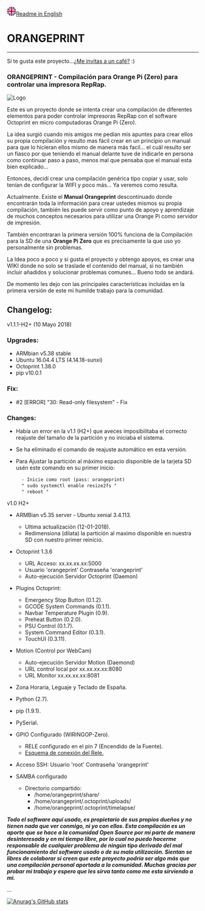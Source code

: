 ![flag_eng](https://raw.githubusercontent.com/carlymx/orangeprint/master/imgs/flag_eng.png)[Readme in English](https://github.com/carlymx/orangeprint)

# ORANGEPRINT 
---

Si te gusta este proyecto...[¿Me invitas a un café?](https://www.paypal.com/cgi-bin/webscr?cmd=_s-xclick&hosted_button_id=9TT7E7XWEDAH8&source=url) :)

### ORANGEPRINT - Compilación para Orange Pi (Zero) para controlar una impresora RepRap.

![Logo](./imgs/LogoOctoprint_low2.png)

Este es un proyecto donde se intenta crear una compilación de diferentes elementos para poder controlar impresoras RepRap con el software Octoprint en micro computadoras Orange Pi (Zero).

La idea surgió cuando mis amigos me pedían mis apuntes para crear ellos su propia compilación y resulto mas fácil crear en un principio un manual para que lo hicieran ellos mismo de manera más facil... el cuál resulto ser un fiasco por que teniendo el manual delante tuve de indicarle en persona como continuar paso a paso, menos mal que pensaba que el manual esta bien explicado...

Entonces, decidí crear una compilación genérica tipo copiar y usar, solo tenían de configurar la WIFI y poco más... Ya veremos como resulta.

Actualmente. Existe el **Manual Orangeprint** descontinuado donde encontrarán toda la información para crear ustedes mismos su propia compilación, también les puede servir como punto de apoyo y aprendizaje de muchos conceptos necesarios para utilizar una Orange Pi como servidor de impresión.

También encontraran la primera versión 100% funciona de la Compilación para la SD de una **Orange Pi Zero** que es precisamente la que uso yo personalmente sin problemas.

La Idea poco a poco y si gusta el proyecto y obtengo apoyos, es crear una WIKI donde no solo se traslade el contenido del manual, si no también incluir añadidos y solucionar problemas comunes... Bueno todo se andará.

De momento les dejo con las principales características incluidas en la primera versión de este mi humilde trabajo para la comunidad.

## Changelog:

v1.1.1-H2+ (10 Mayo 2018)

### Upgrades:
- ARMbian v5.38 stable
- Ubuntu 16.04.4 LTS (4.14.18-sunxi)
- Octoprint 1.38.0
- pip v10.0.1

### Fix:
- #2 [ERROR] "30: Read-only filesystem" - Fix

### Changes:

- Había un error en la v1.1 (H2+) que aveces imposibilitaba el correcto reajuste del tamaño de la partición y no iniciaba el sistema.
- Se ha eliminado el comando de reajuste automático en esta versión.
- Para Ajustar la partición al máximo espacio disponible de la tarjeta SD usén este comando en su primer inicio:

		- Inicie como root (pass: orangeprint)
		" sudo systemctl enable resize2fs "
		" reboot "




v1.0 H2+
* ARMBian v5.35 server - Ubuntu xenial 3.4.113.
	* Ultima actualización (12-01-2018).
	* Redimensiona (dilata) la partición al maximo disponible en nuestra SD con nuestro primer reinicio.

* Octoprint 1.3.6
	* URL Acceso: xx.xx.xx.xx:5000
	* Usuario 'orangeprint' Contraseña 'orangeprint' 
	* Auto-ejecución Servidor Octoprint (Daemon)
* Plugins Octoprint:
	* Emergency Stop Button (0.1.2).
	* GCODE System Commands (0.1.1).
	* Navbar Temperature Plugin (0.9).
	* Preheat Button (0.2.0).
	* PSU Control (0.1.7).
	* System Command Editor (0.3.1).
	* TouchUI (0.3.11).

* Motion (Control por WebCam)
	* Auto-ejecución Servidor Motion (Daemond)
	* URL control local por xx.xx.xx.xx:8080
	* URL Monitor xx.xx.xx.xx:8081
   
* Zona Horaria, Leguaje y Teclado de España.
* Python (2.7).
* pip (1.9.1).
* PySerial.
* GPIO Configurado (WIRINGOP-Zero).
	* RELE configurado en el pin 7 (Encendido de la Fuente).
	* [Esquema de conexión del Rele.](https://raw.githubusercontent.com/carlymx/orangeprint/master/future/imgs/OrangePi%20%2B%20Rele%20-%20Esquema.jpg)

* Acceso SSH: Usuario 'root' Contraseña 'orangeprint'

* SAMBA configurado
	* Directorio compartido:
		* /home/orangeprint/share/
		* /home/orangeprint/.octoprint/uploads/
		* /home/orangeprint/.octoprint/timelapse/

_**Todo el software aquí usado, es propietario de sus propios dueños y no tienen nada que ver conmigo, ni yo con ellos.
Esta compilación es un aporte que se hace a la comunidad Open Source por mi parte de manera desinteresada y en mi tiempo libre, por lo cual no puedo hacerme responsable de cualquier problema de ningún tipo derivado del mal funcionamiento del software usado o de su mala utilización.
Sientan se libres de colaborar si creen que este proyecto podría ser algo más que una compilación personal aportada a la comunidad.
Muchas gracias por probar mi trabajo y espero que les sirva tanto como me esta sirviendo a mi.**_

...

[![Anurag's GitHub stats](https://github-readme-stats.vercel.app/api?username=carlymx&count_private=true)](https://github.com/anuraghazra/github-readme-stats)

